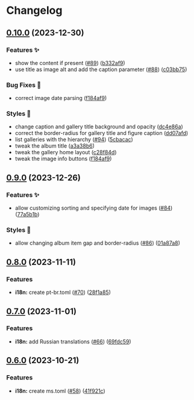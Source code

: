 # Changelog

## [0.10.0](https://github.com/hbstack/gallery/compare/v0.9.0...v0.10.0) (2023-12-30)


### Features ✨

* show the content if present ([#89](https://github.com/hbstack/gallery/issues/89)) ([b332af9](https://github.com/hbstack/gallery/commit/b332af9651072297796bc39930439866677cf140))
* use title as image alt and add the caption parameter ([#88](https://github.com/hbstack/gallery/issues/88)) ([c03bb75](https://github.com/hbstack/gallery/commit/c03bb75fcfdd5ae063913ee449c80156dea8e0a0))


### Bug Fixes 🐞

* correct image date parsing ([f184af9](https://github.com/hbstack/gallery/commit/f184af92eb255431789ed129b928cb005af894ad))


### Styles 🎨

* change caption and gallery title background and opacity ([dc4e86a](https://github.com/hbstack/gallery/commit/dc4e86a8430f78f2481764d5257ced32c0e0eb69))
* correct the border-radius for gallery title and figure caption ([dd07afd](https://github.com/hbstack/gallery/commit/dd07afd7ff8ceabbc2534cf5e3e95dcd53e8cc5c))
* list galleries with the hierarchy ([#94](https://github.com/hbstack/gallery/issues/94)) ([5cbacac](https://github.com/hbstack/gallery/commit/5cbacac53b865d967d60a11882dfc26474c73020))
* tweak the album title ([a3a38b6](https://github.com/hbstack/gallery/commit/a3a38b627988bfef5811bc9f2d150dccf0c8c06e))
* tweak the gallery home layout ([c28f84d](https://github.com/hbstack/gallery/commit/c28f84d7f6a50d28040c1935c4416e4f9a176f72))
* tweak the image info buttons ([f184af9](https://github.com/hbstack/gallery/commit/f184af92eb255431789ed129b928cb005af894ad))

## [0.9.0](https://github.com/hbstack/gallery/compare/v0.8.0...v0.9.0) (2023-12-26)


### Features ✨

* allow customizing sorting and specifying date for images ([#84](https://github.com/hbstack/gallery/issues/84)) ([77a5b1b](https://github.com/hbstack/gallery/commit/77a5b1bb52ac017f7761cb4c038e38b27156c8a5))


### Styles 🎨

* allow changing album item gap and border-radius ([#86](https://github.com/hbstack/gallery/issues/86)) ([01a87a8](https://github.com/hbstack/gallery/commit/01a87a8ef8954769e48f9317dc279711f3f7bbcb))

## [0.8.0](https://github.com/hbstack/gallery/compare/v0.7.0...v0.8.0) (2023-11-11)


### Features

* **i18n:** create pt-br.toml ([#70](https://github.com/hbstack/gallery/issues/70)) ([28f1a85](https://github.com/hbstack/gallery/commit/28f1a85f3feee9876bb9d61df17decc3358213e6))

## [0.7.0](https://github.com/hbstack/gallery/compare/v0.6.0...v0.7.0) (2023-11-01)


### Features

* **i18n:** add Russian translations ([#66](https://github.com/hbstack/gallery/issues/66)) ([69fdc59](https://github.com/hbstack/gallery/commit/69fdc59a920d77bf886b5906e5fd6dd479c6accc))

## [0.6.0](https://github.com/hbstack/gallery/compare/v0.5.0...v0.6.0) (2023-10-21)


### Features

* **i18n:** create ms.toml ([#58](https://github.com/hbstack/gallery/issues/58)) ([41f921c](https://github.com/hbstack/gallery/commit/41f921ce64a46fbefa0ae5173659e358b2253d07))
